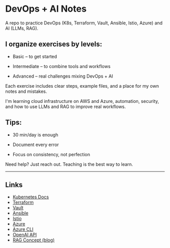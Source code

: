 # DevOps + AI Notes
A repo to practice DevOps (K8s, Terraform, Vault, Ansible, Istio, Azure) and AI (LLMs, RAG).

## I organize exercises by levels:

- Basic – to get started

- Intermediate – to combine tools and workflows

- Advanced – real challenges mixing DevOps + AI

Each exercise includes clear steps, example files, and a place for my own notes and mistakes.

I'm learning cloud infrastructure on AWS and Azure, automation, security, and how to use LLMs and RAG to improve real workflows.

## Tips:
- 30 min/day is enough

- Document every error

- Focus on consistency, not perfection

Need help? Just reach out. Teaching is the best way to learn.

---

## Links

- [Kubernetes Docs](https://kubernetes.io/docs/)  
- [Terraform](https://www.terraform.io/docs)  
- [Vault](https://learn.hashicorp.com/vault)  
- [Ansible](https://docs.ansible.com/)  
- [Istio](https://istio.io/latest/docs/)  
- [Azure](https://learn.microsoft.com/azure/)  
- [Azure CLI](https://learn.microsoft.com/cli/azure/)  
- [OpenAI API](https://platform.openai.com/docs/)  
- [RAG Concept (blog)](https://www.pinecone.io/learn/rag/)
